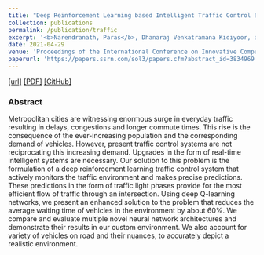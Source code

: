 ```yaml
---
title: "Deep Reinforcement Learning based Intelligent Traffic Control System"
collection: publications
permalink: /publication/traffic
excerpt: '<b>Narendranath, Paras</b>, Dhanaraj Venkatramana Kidiyoor, and Sheela SV. "Deep Reinforcement Learning based Intelligent Traffic Control System." Available at SSRN 3834969 (2021).'
date: 2021-04-29
venue: 'Proceedings of the International Conference on Innovative Computing & Communication (ICICC)'
paperurl: 'https://papers.ssrn.com/sol3/papers.cfm?abstract_id=3834969'
---
```


[[url]](https://papers.ssrn.com/sol3/papers.cfm?abstract_id=3834969) [[PDF]](https://papers.ssrn.com/sol3/Delivery.cfm/SSRN_ID3834969_code3635775.pdf?abstractid=3834969&mirid=1) [[GitHub]](https://github.com/parasnaren/AI-Traffic-Light-Control)

### Abstract

Metropolitan cities are witnessing enormous surge in everyday traffic resulting in delays, congestions and longer commute times. This rise is the consequence of the ever-increasing population and the corresponding demand of vehicles. However, present traffic control systems are not reciprocating this increasing demand. Upgrades in the form of real-time intelligent systems are necessary. Our solution to this problem is the formulation of a deep reinforcement learning traffic control system that actively monitors the traffic environment and makes precise predictions. These predictions in the form of traffic light phases provide for the most efficient flow of traffic through an intersection. Using deep Q-learning networks, we present an enhanced solution to the problem that reduces the average waiting time of vehicles in the environment by about 60%. We compare and evaluate multiple novel neural network architectures and demonstrate their results in our custom environment. We also account for variety of vehicles on road and their nuances, to accurately depict a realistic environment.


